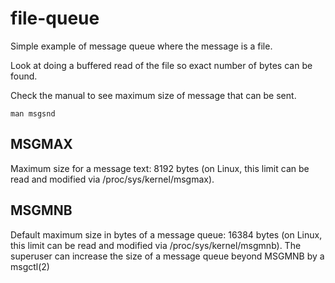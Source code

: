 # file-queue

Simple example of message queue where the message is a file.

Look at doing a buffered read of the file so exact number of bytes can be found.

Check the manual to see maximum size of message that can be sent. 
```
man msgsnd
```

## MSGMAX
Maximum size for a message text: 8192 bytes (on Linux, this limit can be read and modified via /proc/sys/kernel/msgmax).

## MSGMNB

Default maximum size in bytes of a message queue: 16384 bytes (on Linux, this limit can be read and modified via /proc/sys/kernel/msgmnb). The superuser can increase the size of a message queue beyond MSGMNB by a msgctl(2)